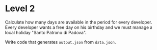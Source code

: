 # Level 2

Calculate how many days are available in the period for every developer.
Every developer wants a free day on his birthday and we must manage a local holiday "Santo Patrono di Padova".

Write code that generates `output.json` from `data.json`.
